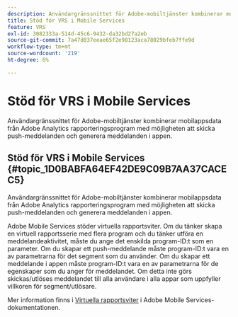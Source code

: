 ```yaml
---
description: Användargränssnittet för Adobe-mobiltjänster kombinerar mobilappsdata från Adobe Analytics rapporteringsprogram med möjligheten att skicka push-meddelanden och generera meddelanden i appen.
title: Stöd för VRS i Mobile Services
feature: VRS
exl-id: 3082333a-514d-45c6-9432-da32bd27a2eb
source-git-commit: 7a47d837eeae65f2e98123aca78029bfeb7ffe9d
workflow-type: tm+mt
source-wordcount: '219'
ht-degree: 6%

---
```


# Stöd för VRS i Mobile Services

Användargränssnittet för Adobe-mobiltjänster kombinerar mobilappsdata från Adobe Analytics rapporteringsprogram med möjligheten att skicka push-meddelanden och generera meddelanden i appen.

## Stöd för VRS i Mobile Services {#topic_1D0BABFA64EF42DE9C09B7AA37CACEC5}

Användargränssnittet för Adobe-mobiltjänster kombinerar mobilappsdata från Adobe Analytics rapporteringsprogram med möjligheten att skicka push-meddelanden och generera meddelanden i appen.

Adobe Mobile Services stöder virtuella rapportsviter. Om du tänker skapa en virtuell rapportsserie med flera program och du tänker utföra en meddelandeaktivitet, måste du ange det enskilda program-ID:t som en parameter. Om du skapar ett push-meddelande måste program-ID:t vara en av parametrarna för det segment som du använder. Om du skapar ett meddelande i appen måste program-ID:t vara en av parametrarna för de egenskaper som du anger för meddelandet. Om detta inte görs skickas/utlöses meddelandet till alla användare i alla appar som uppfyller villkoren för segment/utlösare.

Mer information finns i [Virtuella rapportsviter](https://experienceleague.adobe.com/docs/mobile-services/using/manage-apps-ug/c-mob-vrs.html) i Adobe Mobile Services-dokumentationen.
